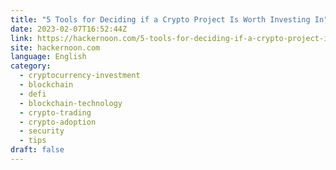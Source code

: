 ```yaml
---
title: "5 Tools for Deciding if a Crypto Project Is Worth Investing In"
date: 2023-02-07T16:52:44Z
link: https://hackernoon.com/5-tools-for-deciding-if-a-crypto-project-is-worth-investing-in?source=rss&utm_medium=RSS&utm_source=news.12bit.vn
site: hackernoon.com
language: English
category:
  - cryptocurrency-investment
  - blockchain
  - defi
  - blockchain-technology
  - crypto-trading
  - crypto-adoption
  - security
  - tips
draft: false
---
```

